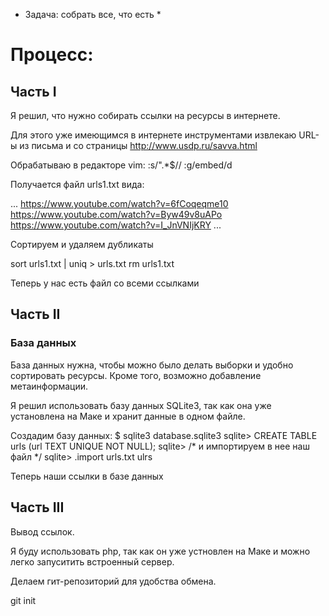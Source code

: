 * Задача: собрать все, что есть *

# Процесс:

## Часть I

Я решил, что нужно собирать ссылки на ресурсы в интернете.

Для этого уже имеющимся в интернете инструментами извлекаю URL-ы из письма и со страницы http://www.usdp.ru/savva.html

Обрабатываю в редакторе vim:
 :s/".*$//
 :g/embed/d

Получается файл urls1.txt вида:

 ...
 https://www.youtube.com/watch?v=6fCoqeqme10
 https://www.youtube.com/watch?v=Byw49v8uAPo
 https://www.youtube.com/watch?v=I_JnVNIjKRY
 ...

Сортируем и удаляем дубликаты

 sort urls1.txt | uniq > urls.txt
 rm urls1.txt

Теперь у нас есть файл со всеми ссылками

## Часть II

### База данных

База данных нужна, чтобы можно было делать выборки и удобно сортировать ресурсы. Кроме того, возможно добавление метаинформации.

Я решил использовать базу данных SQLite3, так как она уже установлена на Маке и хранит данные в одном файле.

Создадим базу данных:
 $ sqlite3 database.sqlite3
 sqlite> CREATE TABLE urls (url TEXT UNIQUE NOT NULL);
 sqlite> /* и импортируем в нее наш файл */
 sqlite> .import urls.txt ulrs

Теперь наши ссылки в базе данных

## Часть III

Вывод ссылок.

Я буду использовать php, так как он уже устновлен на Маке и можно легко запуситить встроенный сервер.

Делаем гит-репозиторий для удобства обмена.

 git init

